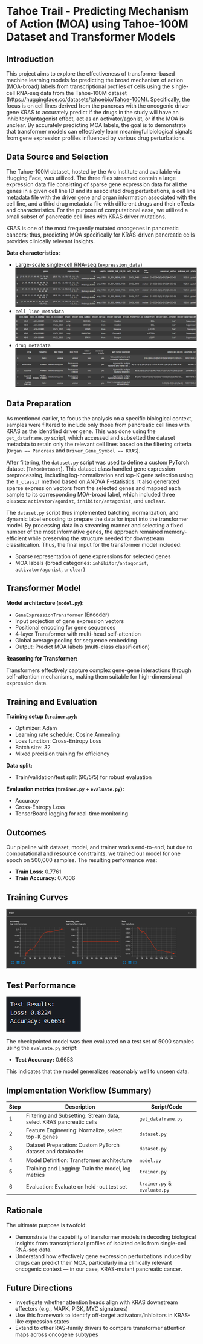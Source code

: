 # Tahoe Trail - Predicting Mechanism of Action (MOA) using Tahoe-100M Dataset and Transformer Models

## Introduction

This project aims to explore the effectiveness of transformer-based machine learning models for predicting the broad mechanism of action (MOA-broad) labels from transcriptional profiles of cells using the single-cell RNA-seq data from the Tahoe-100M dataset (https://huggingface.co/datasets/tahoebio/Tahoe-100M). Specifically, the focus is on cell lines derived from the pancreas with the oncogenic driver gene KRAS to accurately predict if the drugs in the study will have an inhibitory/antagonist effect, act as an activator/agonist, or if the MOA is unclear. By accurately predicting MOA labels, the goal is to demonstrate that transformer models can effectively learn meaningful biological signals from gene expression profiles influenced by various drug perturbations.

## Data Source and Selection

The Tahoe-100M dataset, hosted by the Arc Institute and available via Hugging Face, was utilized. The three files streamed contain a large expression data file consisting of sparse gene expression data for all the genes in a given cell line ID and its associated drug perturbations, a cell line metadata file with the driver gene and organ information associated with the cell line, and a third drug metadata file with different drugs and their effects and characteristics. For the purpose of computational ease, we utilized a small subset of pancreatic cell lines with KRAS driver mutations.

KRAS is one of the most frequently mutated oncogenes in pancreatic cancers; thus, predicting MOA specifically for KRAS-driven pancreatic cells provides clinically relevant insights.

**Data characteristics:**

- Large-scale single-cell RNA-seq (`expression_data`)
  ![Expression Data](./expression_data.png)
- `cell_line_metadata`
  ![Cell-line Metadata](./Cell_line_metadata.png)
- `drug_metadata`
  ![Drug Metadata](./drug_metadata.png)

## Data Preparation

As mentioned earlier, to focus the analysis on a specific biological context, samples were filtered to include only those from pancreatic cell lines with KRAS as the identified driver gene. This was done using the `get_dataframe.py` script, which accessed and subsetted the dataset metadata to retain only the relevant cell lines based on the filtering criteria (`Organ == Pancreas` and `Driver_Gene_Symbol == KRAS`).

After filtering, the `dataset.py` script was used to define a custom PyTorch dataset (`TahoeDataset`). This dataset class handled gene expression preprocessing, including log-normalization and top-K gene selection using the `f_classif` method based on ANOVA F-statistics. It also generated sparse expression vectors from the selected genes and mapped each sample to its corresponding MOA-broad label, which included three classes: `activator/agonist`, `inhibitor/antagonist`, and `unclear`.

The `dataset.py` script thus implemented batching, normalization, and dynamic label encoding to prepare the data for input into the transformer model. By processing data in a streaming manner and selecting a fixed number of the most informative genes, the approach remained memory-efficient while preserving the structure needed for downstream classification. Thus, the final input for the transformer model included:

- Sparse representation of gene expressions for selected genes
- MOA labels (broad categories: `inhibitor/antagonist`, `activator/agonist`, `unclear`)

## Transformer Model

**Model architecture (`model.py`):**

- `GeneExpressionTransformer` (Encoder)
- Input projection of gene expression vectors
- Positional encoding for gene sequences
- 4-layer Transformer with multi-head self-attention
- Global average pooling for sequence embedding
- Output: Predict MOA labels (multi-class classification)

**Reasoning for Transformer:**

Transformers effectively capture complex gene-gene interactions through self-attention mechanisms, making them suitable for high-dimensional expression data.

## Training and Evaluation

**Training setup (`trainer.py`):**

- Optimizer: Adam
- Learning rate schedule: Cosine Annealing
- Loss function: Cross-Entropy Loss
- Batch size: 32
- Mixed precision training for efficiency

**Data split:**

- Train/validation/test split (90/5/5) for robust evaluation

**Evaluation metrics (`trainer.py` + `evaluate.py`):**

- Accuracy
- Cross-Entropy Loss
- TensorBoard logging for real-time monitoring


## Outcomes

Our pipeline with dataset, model, and trainer works end-to-end, but due to computational and resource constraints, we trained our model for one epoch on 500,000 samples. The resulting performance was:

- **Train Loss:** 0.7761  
- **Train Accuracy:** 0.7006

## Training Curves
![Training Accuracy and Loss](./Train_accuracy_loss.png)

## Test Performance
![Test Accuracy and Loss](./Test_accuracy_loss.png)


The checkpointed model was then evaluated on a test set of 5000 samples using the `evaluate.py` script:

- **Test Accuracy:** 0.6653

This indicates that the model generalizes reasonably well to unseen data.

## Implementation Workflow (Summary)

| Step | Description                                             | Script/Code         |
|------|---------------------------------------------------------|---------------------|
| 1    | Filtering and Subsetting: Stream data, select KRAS pancreatic cells | `get_dataframe.py`  |
| 2    | Feature Engineering: Normalize, select top-K genes      | `dataset.py`|
| 3    | Dataset Preparation: Custom PyTorch dataset and dataloader | `dataset.py`|
| 4    | Model Definition: Transformer architecture              | `model.py`          |
| 5    | Training and Logging: Train the model, log metrics      | `trainer.py`|
| 6    | Evaluation: Evaluate on held-out test set               | `trainer.py` & `evaluate.py`       |

## Rationale

The ultimate purpose is twofold:

- Demonstrate the capability of transformer models in decoding biological insights from transcriptional profiles of isolated cells from single-cell RNA-seq data.
- Understand how effectively gene expression perturbations induced by drugs can predict their MOA, particularly in a clinically relevant oncogenic context — in our case, KRAS-mutant pancreatic cancer.

## Future Directions

- Investigate whether attention heads align with KRAS downstream effectors (e.g., MAPK, PI3K, MYC signatures)
- Use this framework to identify off-target activators/inhibitors in KRAS-like expression states
- Extend to other RAS-family drivers to compare transformer attention maps across oncogene subtypes
